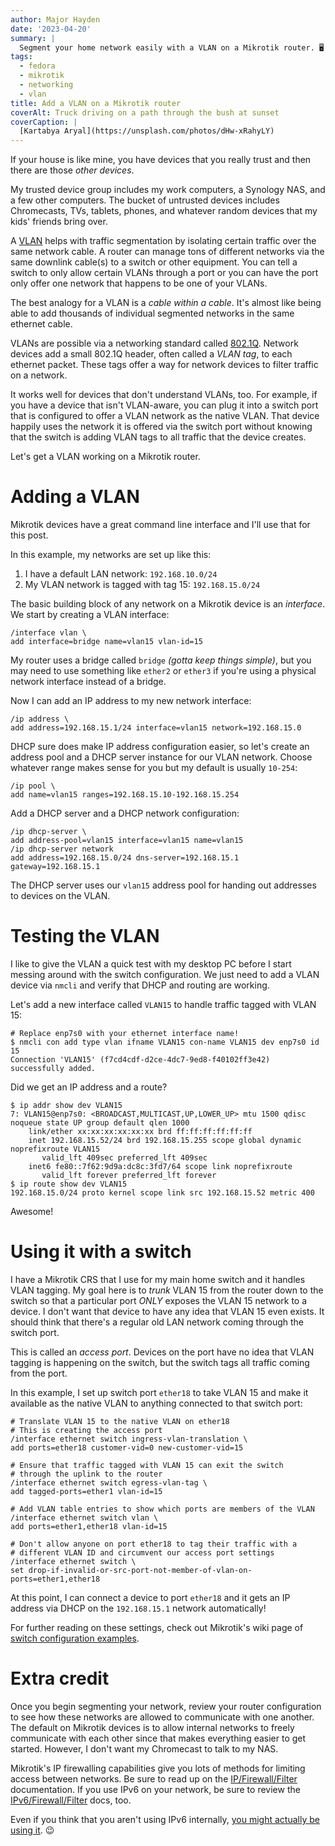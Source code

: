 ```yaml
---
author: Major Hayden
date: '2023-04-20'
summary: |
  Segment your home network easily with a VLAN on a Mikrotik router. 🖥️
tags:
  - fedora
  - mikrotik
  - networking
  - vlan
title: Add a VLAN on a Mikrotik router
coverAlt: Truck driving on a path through the bush at sunset
coverCaption: |
  [Kartabya Aryal](https://unsplash.com/photos/dHw-xRahyLY)
---
```


If your house is like mine, you have devices that you really trust and then there are
those _other devices_.

My trusted device group includes my work computers, a Synology NAS, and a few other
computers. The bucket of untrusted devices includes Chromecasts, TVs, tablets, phones,
and whatever random devices that my kids' friends bring over.

A [VLAN](https://en.wikipedia.org/wiki/VLAN) helps with traffic segmentation by
isolating certain traffic over the same network cable. A router can manage tons of
different networks via the same downlink cable(s) to a switch or other equipment. You
can tell a switch to only allow certain VLANs through a port or you can have the port
only offer one network that happens to be one of your VLANs.

The best analogy for a VLAN is a _cable within a cable_. It's almost like being able to
add thousands of individual segmented networks in the same ethernet cable.

VLANs are possible via a networking standard called
[802.1Q](https://en.wikipedia.org/wiki/IEEE_802.1Q). Network devices add a small 802.1Q
header, often called a _VLAN tag_, to each ethernet packet. These tags offer a way for
network devices to filter traffic on a network.

It works well for devices that don't understand VLANs, too. For example, if you have a
device that isn't VLAN-aware, you can plug it into a switch port that is configured to
offer a VLAN network as the native VLAN. That device happily uses the network it is
offered via the switch port without knowing that the switch is adding VLAN tags to all
traffic that the device creates.

Let's get a VLAN working on a Mikrotik router.

# Adding a VLAN

Mikrotik devices have a great command line interface and I'll use that for this post.

In this example, my networks are set up like this:

1. I have a default LAN network: `192.168.10.0/24`
2. My VLAN network is tagged with tag 15: `192.168.15.0/24`

The basic building block of any network on a Mikrotik device is an _interface_. We start
by creating a VLAN interface:

```
/interface vlan \
add interface=bridge name=vlan15 vlan-id=15
```

My router uses a bridge called `bridge` _(gotta keep things simple)_, but you may need
to use something like `ether2` or `ether3` if you're using a physical network interface
instead of a bridge.

Now I can add an IP address to my new network interface:

```
/ip address \
add address=192.168.15.1/24 interface=vlan15 network=192.168.15.0
```

DHCP sure does make IP address configuration easier, so let's create an address pool and
a DHCP server instance for our VLAN network. Choose whatever range makes sense for you
but my default is usually `10-254`:

```
/ip pool \
add name=vlan15 ranges=192.168.15.10-192.168.15.254
```

Add a DHCP server and a DHCP network configuration:

```
/ip dhcp-server \
add address-pool=vlan15 interface=vlan15 name=vlan15
/ip dhcp-server network
add address=192.168.15.0/24 dns-server=192.168.15.1 gateway=192.168.15.1
```

The DHCP server uses our `vlan15` address pool for handing out addresses to devices on
the VLAN.

# Testing the VLAN

I like to give the VLAN a quick test with my desktop PC before I start messing around
with the switch configuration. We just need to add a VLAN device via `nmcli` and verify
that DHCP and routing are working.

Let's add a new interface called `VLAN15` to handle traffic tagged with VLAN 15:

```
# Replace enp7s0 with your ethernet interface name!
$ nmcli con add type vlan ifname VLAN15 con-name VLAN15 dev enp7s0 id 15
Connection 'VLAN15' (f7cd4cdf-d2ce-4dc7-9ed8-f40102ff3e42) successfully added.
```

Did we get an IP address and a route?

```
$ ip addr show dev VLAN15
7: VLAN15@enp7s0: <BROADCAST,MULTICAST,UP,LOWER_UP> mtu 1500 qdisc noqueue state UP group default qlen 1000
    link/ether xx:xx:xx:xx:xx:xx brd ff:ff:ff:ff:ff:ff
    inet 192.168.15.52/24 brd 192.168.15.255 scope global dynamic noprefixroute VLAN15
       valid_lft 409sec preferred_lft 409sec
    inet6 fe80::7f62:9d9a:dc8c:3fd7/64 scope link noprefixroute 
       valid_lft forever preferred_lft forever
$ ip route show dev VLAN15
192.168.15.0/24 proto kernel scope link src 192.168.15.52 metric 400 
```

Awesome!

# Using it with a switch

I have a Mikrotik CRS that I use for my main home switch and it handles VLAN tagging. My
goal here is to _trunk_ VLAN 15 from the router down to the switch so that a particular
port _ONLY_ exposes the VLAN 15 network to a device. I don't want that device to have
any idea that VLAN 15 even exists. It should think that there's a regular old LAN
network coming through the switch port.

This is called an _access port_. Devices on the port have no idea that VLAN tagging is
happening on the switch, but the switch tags all traffic coming from the port.

In this example, I set up switch port `ether18` to take VLAN 15 and make it available as
the native VLAN to anything connected to that switch port:

```
# Translate VLAN 15 to the native VLAN on ether18
# This is creating the access port
/interface ethernet switch ingress-vlan-translation \
add ports=ether18 customer-vid=0 new-customer-vid=15

# Ensure that traffic tagged with VLAN 15 can exit the switch
# through the uplink to the router
/interface ethernet switch egress-vlan-tag \
add tagged-ports=ether1 vlan-id=15

# Add VLAN table entries to show which ports are members of the VLAN
/interface ethernet switch vlan \
add ports=ether1,ether18 vlan-id=15

# Don't allow anyone on port ether18 to tag their traffic with a
# different VLAN ID and circumvent our access port settings
/interface ethernet switch \
set drop-if-invalid-or-src-port-not-member-of-vlan-on-ports=ether1,ether18
```

At this point, I can connect a device to port `ether18` and it gets an IP address via
DHCP on the `192.168.15.1` network automatically!

For further reading on these settings, check out Mikrotik's wiki page of
[switch configuration examples](https://wiki.mikrotik.com/wiki/Manual:CRS1xx/2xx_series_switches_examples).

# Extra credit

Once you begin segmenting your network, review your router configuration to see how
these networks are allowed to communicate with one another. The default on Mikrotik
devices is to allow internal networks to freely communicate with each other since that
makes everything easier to get started. However, I don't want my Chromecast to talk to
my NAS.

Mikrotik's IP firewalling capabilities give you lots of methods for limiting access
between networks. Be sure to read up on the
[IP/Firewall/Filter](https://wiki.mikrotik.com/wiki/Manual:IP/Firewall/Filter)
documentation. If you use IPv6 on your network, be sure to review the
[IPv6/Firewall/Filter](https://wiki.mikrotik.com/wiki/Manual:IPv6/Firewall/Filter) docs,
too.

Even if you think that you aren't using IPv6 internally, [you might actually be using
it](https://en.wikipedia.org/wiki/Link-local_address). 😉
